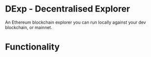 # DExp - Decentralised Explorer

An Ethereum blockchain explorer you can run locally against your dev blockchain, or mainnet.

# Functionality

